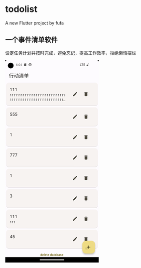 # todolist

A new Flutter project by fufa

## 一个事件清单软件

设定任务计划并按时完成，避免忘记，提高工作效率，拒绝懒惰摆烂

![image](https://github.com/dodjhsbsn/todolist/blob/main/c26958c0015e3a9471b8b3815d94fb4b-2023-07-05-14_11_03.gif)

